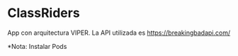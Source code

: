 # ClassRiders

App con arquitectura VIPER.
La API utilizada es https://breakingbadapi.com/


*Nota: Instalar Pods
